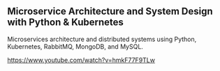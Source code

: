 ## Microservice Architecture and System Design with Python & Kubernetes

Microservices architecture and distributed systems using Python, Kubernetes, RabbitMQ, MongoDB, and MySQL.

https://www.youtube.com/watch?v=hmkF77F9TLw
